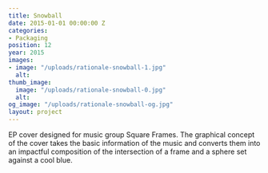 ```yaml
---
title: Snowball
date: 2015-01-01 00:00:00 Z
categories:
- Packaging
position: 12
year: 2015
images:
- image: "/uploads/rationale-snowball-1.jpg"
  alt: 
thumb_image:
  image: "/uploads/rationale-snowball-0.jpg"
  alt: 
og_image: "/uploads/rationale-snowball-og.jpg"
layout: project
---
```


EP cover designed for music group Square Frames. The graphical concept of the cover takes the basic information of the music and converts them into an impactful composition of the intersection of a frame and a sphere set against a cool blue.

